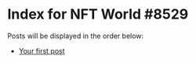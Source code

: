 # Index for NFT World #8529
Posts will be displayed in the order below:

- [Your first post](./001-first.md)

